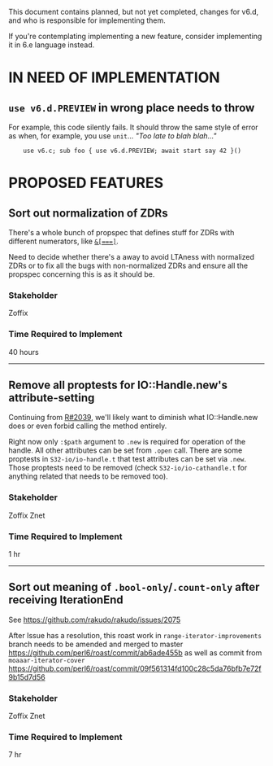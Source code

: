 
This document contains planned, but not yet completed, changes for v6.d, and who is responsible for implementing them.

If you're contemplating implementing a new feature, consider implementing it in 6.e language instead.


# IN NEED OF IMPLEMENTATION

## `use v6.d.PREVIEW` in wrong place needs to throw

For example, this code silently fails. It should throw the same style of
error as when, for example, you use `unit`... *"Too late to blah blah..."*

```perl6
    use v6.c; sub foo { use v6.d.PREVIEW; await start say 42 }()
```

# PROPOSED FEATURES

## Sort out normalization of ZDRs

There's a whole bunch of propspec that defines stuff for ZDRs with
different numerators, like [`&[===]`](https://github.com/perl6/roast/commit/fd7c11bfc).

Need to decide whether there's a away to avoid LTAness with normalized ZDRs
or to fix all the bugs with non-normalized ZDRs and ensure all the propspec
concerning this is as it should be.

### Stakeholder

Zoffix

### Time Required to Implement

40 hours

-----------------------------------------------------------------

## Remove all proptests for IO::Handle.new's attribute-setting

Continuing from [R#2039](https://github.com/rakudo/rakudo/issues/2039),
we'll likely want to diminish what IO::Handle.new does or even forbid
calling the method entirely.

Right now only `:$path` argument to `.new` is required for operation
of the handle. All other attributes can be set from `.open` call. There
are some proptests in `S32-io/io-handle.t` that test attributes can be
set via `.new`. Those proptests need to be removed (check `S32-io/io-cathandle.t`
for anything related that needs to be removed too).

### Stakeholder

Zoffix Znet

### Time Required to Implement

1 hr

----------------------------------------------------------------------

## Sort out meaning of `.bool-only`/`.count-only` after receiving IterationEnd

See https://github.com/rakudo/rakudo/issues/2075

After Issue has a resolution, this roast work in `range-iterator-improvements`
branch needs to be amended and merged to master https://github.com/perl6/roast/commit/ab6ade455b
as well as commit from `moaaar-iterator-cover` https://github.com/perl6/roast/commit/09f561314fd100c28c5da76bfb7e72f9b15d7d56

### Stakeholder

Zoffix Znet

### Time Required to Implement

7 hr
